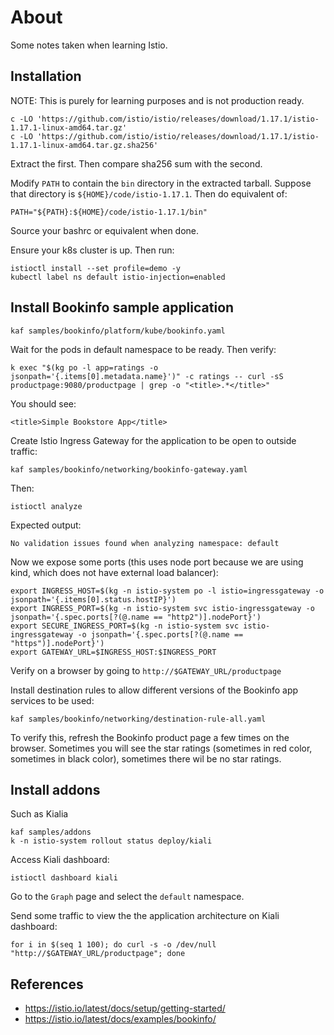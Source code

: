 # About

Some notes taken when learning Istio.


## Installation

NOTE: This is purely for learning purposes and is not production ready.

```
c -LO 'https://github.com/istio/istio/releases/download/1.17.1/istio-1.17.1-linux-amd64.tar.gz'
c -LO 'https://github.com/istio/istio/releases/download/1.17.1/istio-1.17.1-linux-amd64.tar.gz.sha256'
```

Extract the first. Then compare sha256 sum with the second.

Modify `PATH` to contain the `bin` directory in the extracted tarball. Suppose that directory is `${HOME}/code/istio-1.17.1`. Then do equivalent of:
```
PATH="${PATH}:${HOME}/code/istio-1.17.1/bin"
```

Source your bashrc or equivalent when done.

Ensure your k8s cluster is up. Then run:
```
istioctl install --set profile=demo -y
kubectl label ns default istio-injection=enabled
```


## Install Bookinfo sample application

```
kaf samples/bookinfo/platform/kube/bookinfo.yaml
```

Wait for the pods in default namespace to be ready. Then verify:
```
k exec "$(kg po -l app=ratings -o jsonpath='{.items[0].metadata.name}')" -c ratings -- curl -sS productpage:9080/productpage | grep -o "<title>.*</title>"
```

You should see:
```
<title>Simple Bookstore App</title>
```

Create Istio Ingress Gateway for the application to be open to outside traffic:
```
kaf samples/bookinfo/networking/bookinfo-gateway.yaml
```

Then:
```
istioctl analyze
```

Expected output:
```
No validation issues found when analyzing namespace: default
```

Now we expose some ports (this uses node port because we are using kind, which does not have external load balancer):
```
export INGRESS_HOST=$(kg -n istio-system po -l istio=ingressgateway -o jsonpath='{.items[0].status.hostIP}')
export INGRESS_PORT=$(kg -n istio-system svc istio-ingressgateway -o jsonpath='{.spec.ports[?(@.name == "http2")].nodePort}')
export SECURE_INGRESS_PORT=$(kg -n istio-system svc istio-ingressgateway -o jsonpath='{.spec.ports[?(@.name == "https")].nodePort}')
export GATEWAY_URL=$INGRESS_HOST:$INGRESS_PORT
```

Verify on a browser by going to `http://$GATEWAY_URL/productpage`

Install destination rules to allow different versions of the Bookinfo app services to be used:
```
kaf samples/bookinfo/networking/destination-rule-all.yaml
```

To verify this, refresh the Bookinfo product page a few times on the browser. Sometimes you will see the star ratings (sometimes in red color, sometimes in black color), sometimes there wil be no star ratings.


## Install addons

Such as Kialia

```
kaf samples/addons
k -n istio-system rollout status deploy/kiali
```

Access Kiali dashboard:
```
istioctl dashboard kiali
```

Go to the `Graph` page and select the `default` namespace.

Send some traffic to view the the application architecture on Kiali dashboard:
```
for i in $(seq 1 100); do curl -s -o /dev/null "http://$GATEWAY_URL/productpage"; done
```


## References

- https://istio.io/latest/docs/setup/getting-started/
- https://istio.io/latest/docs/examples/bookinfo/
